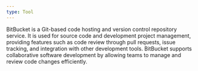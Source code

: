 ```yaml
---
type: Tool
---
```


BitBucket is a Git-based code hosting and version control repository service. It is used for source code and development project management, providing features such as code review through pull requests, issue tracking, and integration with other development tools. BitBucket supports collaborative software development by allowing teams to manage and review code changes efficiently.